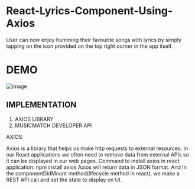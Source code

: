 # React-Lyrics-Component-Using-Axios
User can now enjoy humming their favourite songs with lyrics by simply tapping on the icon provided on the top right corner
in the app itself.

# DEMO

![image](https://user-images.githubusercontent.com/59835359/79138118-97677c80-7dd1-11ea-9978-e448e8a2462e.png)

## IMPLEMENTATION
1) AXIOS LIBRARY
2) MUSICMATCH DEVELOPER API

AXIOS:

Axios is a library that helps us make http requests to external resources.
In our React applications we often need to retrieve data from external APIs so it can be displayed in our web pages.
Command to install axios in react application: npm install axios
Axios will return data in JSON format.
And  In the componentDidMount method(lifecycle method in react), we make a REST API call and set the state to display on UI.
